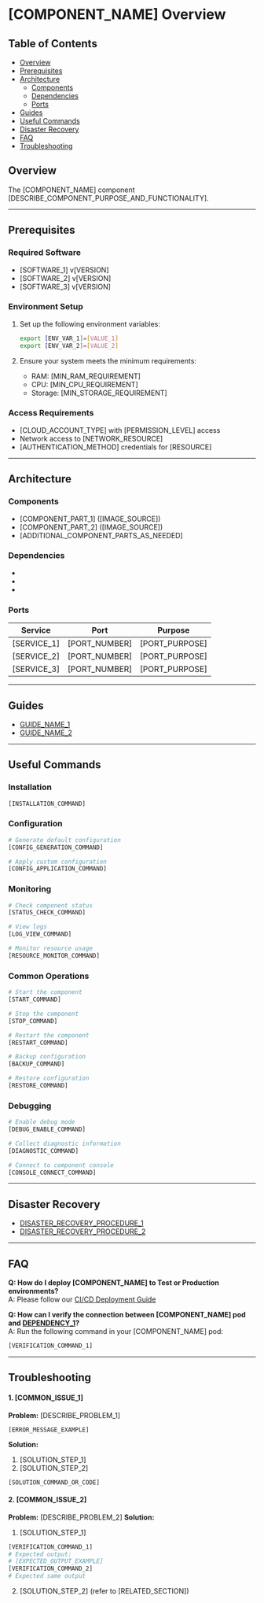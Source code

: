 # [COMPONENT_NAME] Overview
## Table of Contents
- [Overview](#overview)
- [Prerequisites](#prerequisites)
- [Architecture](#architecture)
  - [Components](#components)
  - [Dependencies](#dependencies)
  - [Ports](#ports)
- [Guides](#guides)
- [Useful Commands](#useful-commands)
- [Disaster Recovery](#disaster-recovery)
- [FAQ](#faq)
- [Troubleshooting](#troubleshooting)

## Overview
The [COMPONENT_NAME] component [DESCRIBE_COMPONENT_PURPOSE_AND_FUNCTIONALITY].

---

## Prerequisites
### Required Software
- [SOFTWARE_1] v[VERSION]
- [SOFTWARE_2] v[VERSION]
- [SOFTWARE_3] v[VERSION]

### Environment Setup
1. Set up the following environment variables:
   ```bash
   export [ENV_VAR_1]=[VALUE_1]
   export [ENV_VAR_2]=[VALUE_2]
   ```

2. Ensure your system meets the minimum requirements:
   - RAM: [MIN_RAM_REQUIREMENT]
   - CPU: [MIN_CPU_REQUIREMENT]
   - Storage: [MIN_STORAGE_REQUIREMENT]

### Access Requirements
- [CLOUD_ACCOUNT_TYPE] with [PERMISSION_LEVEL] access
- Network access to [NETWORK_RESOURCE]
- [AUTHENTICATION_METHOD] credentials for [RESOURCE]

---

## Architecture
### Components
- [COMPONENT_PART_1] ([IMAGE_SOURCE])
- [COMPONENT_PART_2] ([IMAGE_SOURCE])
- [ADDITIONAL_COMPONENT_PARTS_AS_NEEDED]

### Dependencies
- [DEPENDENCY_1]: [DESCRIBE_DEPENDENCY_RELATIONSHIP]
- [DEPENDENCY_2]: [DESCRIBE_DEPENDENCY_RELATIONSHIP]
- [DEPENDENCY_3]: [DESCRIBE_DEPENDENCY_RELATIONSHIP]

### Ports
| Service | Port | Purpose |
|---------|------|---------|
| [SERVICE_1] | [PORT_NUMBER] | [PORT_PURPOSE] |
| [SERVICE_2] | [PORT_NUMBER] | [PORT_PURPOSE] |
| [SERVICE_3] | [PORT_NUMBER] | [PORT_PURPOSE] |

---

## Guides
- [GUIDE_NAME_1](LINK_TO_GUIDE_1)
- [GUIDE_NAME_2](LINK_TO_GUIDE_2)

---

## Useful Commands

### Installation
```bash
[INSTALLATION_COMMAND]
```

### Configuration
```bash
# Generate default configuration
[CONFIG_GENERATION_COMMAND]

# Apply custom configuration
[CONFIG_APPLICATION_COMMAND]
```

### Monitoring
```bash
# Check component status
[STATUS_CHECK_COMMAND]

# View logs
[LOG_VIEW_COMMAND]

# Monitor resource usage
[RESOURCE_MONITOR_COMMAND]
```

### Common Operations
```bash
# Start the component
[START_COMMAND]

# Stop the component
[STOP_COMMAND]

# Restart the component
[RESTART_COMMAND]

# Backup configuration
[BACKUP_COMMAND]

# Restore configuration
[RESTORE_COMMAND]
```

### Debugging
```bash
# Enable debug mode
[DEBUG_ENABLE_COMMAND]

# Collect diagnostic information
[DIAGNOSTIC_COMMAND]

# Connect to component console
[CONSOLE_CONNECT_COMMAND]
```

---

## Disaster Recovery
- [DISASTER_RECOVERY_PROCEDURE_1](./docs/dr/PROCEDURE_1.md)
- [DISASTER_RECOVERY_PROCEDURE_2](./docs/dr/PROCEDURE_2.md)

---

## FAQ
**Q: How do I deploy [COMPONENT_NAME] to Test or Production environments?**  
A: Please follow our [CI/CD Deployment Guide](LINK_TO_CICD_GUIDE)

**Q: How can I verify the connection between [COMPONENT_NAME] pod and [DEPENDENCY_1]?**  
A: Run the following command in your [COMPONENT_NAME] pod:
```bash
[VERIFICATION_COMMAND_1]
```

---

## Troubleshooting
#### 1. [COMMON_ISSUE_1]
**Problem:** [DESCRIBE_PROBLEM_1]
```
[ERROR_MESSAGE_EXAMPLE]
```
**Solution:**
1. [SOLUTION_STEP_1]
2. [SOLUTION_STEP_2]
```[LANGUAGE]
[SOLUTION_COMMAND_OR_CODE]
```

#### 2. [COMMON_ISSUE_2]
**Problem:** [DESCRIBE_PROBLEM_2]
**Solution:**
1. [SOLUTION_STEP_1]
```bash
[VERIFICATION_COMMAND_1]
# Expected output:
# [EXPECTED_OUTPUT_EXAMPLE]
[VERIFICATION_COMMAND_2]
# Expected same output
```
2. [SOLUTION_STEP_2] (refer to [RELATED_SECTION])
